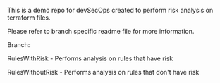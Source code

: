 This is a demo repo for devSecOps created to perform risk analysis on terraform files.

Please refer to branch specific readme file for more information.

Branch:

RulesWithRisk - Performs analysis on rules that have risk

RulesWithoutRisk - Performs analysis on rules that don't have risk